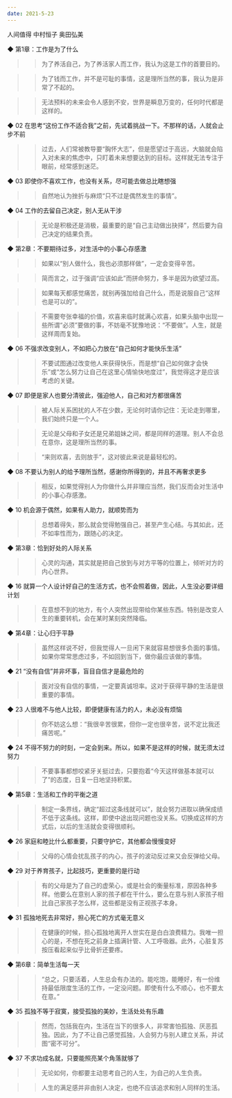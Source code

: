 ```yaml
---
date: 2021-5-23
---
```


人间值得
中村恒子 奥田弘美


◆ 第1章：工作是为了什么

>> 为了养活自己，为了养活家人而工作，我认为这是工作的首要目的。

>> 为了钱而工作，并不是可耻的事情，这是理所当然的事，我认为是非常了不起的。

>> 无法预料的未来会令人感到不安，世界是瞬息万变的，任何时代都是这样的。

◆ 02 在思考“这份工作不适合我”之前，先试着挑战一下。不那样的话，人就会止步不前

>> 过去，人们常被教导要“胸怀大志”，但是愿望过于高远，大脑就会陷入对未来的焦虑中，只盯着未来想要达到的目标。这样就无法专注于眼前，经常感到迷茫。

◆ 03 即使你不喜欢工作，也没有关系，尽可能去做总比瞎想强

>> 自然地认为挫折与麻烦“只不过是偶然发生的事情”。

◆ 04 工作的去留自己决定，别人无从干涉

>> 无论是积极还是消极，最重要的是“自己主动做出抉择”，然后要为自己决定的结果负责。

◆ 第2章：不要期待过多，对生活中的小事心存感激

>> 如果以“别人做什么，我也必须那样做”，一定会变得辛苦。

>> 简而言之，过于强调“应该如此”而拼命努力，多半是因为欲望过高。

>> 如果每天都感觉痛苦，就别再强加给自己什么，而是说服自己“这样也是可以的”。

>> 不需要夸张幸福的价值，欢喜来临时就满心欢喜，如果头脑中出现一些所谓“必须”要做的事，不妨毫不犹豫地说：“不要做”。人生，就是这样周而复始。

◆ 06 不强求改变别人，不如把心力放在“自己如何才能快乐生活”

>> 不要试图通过改变他人来获得快乐，而是想“自己如何做才会快乐”或“怎么努力让自己在这里心情愉快地度过”，我觉得这才是应该考虑的关键。

◆ 07 即便是家人也要分清彼此，强迫他人，自己和对方都很痛苦

>> 被人际关系困扰的人不在少数，无论何时请你记住：无论走到哪里，我们始终只是一个人。

>> 无论是父母和子女还是兄弟姐妹之间，都是同样的道理。别人不会总在意你，这是理所当然的事。

>> “来则欢喜，去则放手”，这对彼此来说是最轻松的。

◆ 08 不要认为别人的给予理所当然，感谢你所得到的，并且不再奢求更多

>> 相反，如果觉得别人为你做什么并非理应当然，我们反而会对生活中的小事心存感激。

◆ 10 机会源于偶然，如果有人助力，就顺势而为

>> 总想着得失，那么就会觉得勉强自己，甚至产生心结。与其如此，还不如率性而为，跟随心的决定。

◆ 第3章：恰到好处的人际关系

>> 心灵的沟通，其实就是把自己放到与对方平等的位置上，倾听对方的内心世界。

◆ 16 就算一个人设计好自己的生活方式，也不会照着做，因此，人生没必要详细计划

>> 在意想不到的地方，有个人突然出现带给你某些东西。特别是改变人生的重要转机，会在某时某刻突然降临。

◆ 第4章：让心归于平静

>> 虽然这样说不好，但我觉得人一旦闲下来就容易想很多负面的事情。如果你常常思虑过多，不如回到当下，做你最应该做的事情。

◆ 21 “没有自信”并非坏事，盲目自信才是最危险的

>> 面对没有自信的事情，一定要真诚坦率。这对于获得平静的生活是很重要的事情。

◆ 23 人很难不与他人比较，即便健康有活力的人，未必没有烦恼

>> 你不妨这么想：“我很辛苦很累，但你一定也很辛苦，说不定比我还痛苦呢。”

◆ 24 不得不努力的时刻，一定会到来。所以，如果不是这样的时候，就无须太过努力

>> 不要事事都想咬紧牙关挺过去，只要抱着“今天这样做基本就可以了”的态度，日复一日地坚持积累。

◆ 第5章：生活和工作的平衡之道

>> 制定一条界线，确定“超过这条线就可以”，就会努力进取以确保成绩不低于这条线。这样，即使中途出现问题也没关系。切换成这样的方式后，以后的生活就会变得很顺利。

◆ 26 家庭和睦比什么都重要，只要守护它，其他都会慢慢变好

>> 父母的心情会扰乱孩子的内心，孩子的波动反过来又会反弹给父母。

◆ 29 对于养育孩子，比起技巧，更重要的是行动

>> 有的父母是为了自己的虚荣心，或是社会的衡量标准，原因各种多样。他要么在意别人家的孩子都在干什么，要么在意与别人家孩子相比自己家孩子怎么样，这些都是没有正视孩子本身。

◆ 31 孤独地死去非常好，担心死亡的方式毫无意义

>> 在健康的时候，担心孤独地离开人世实在是白白浪费精力。我唯一担心的是，不想在死之前身上插满针管、人工呼吸器。此外，心脏复苏按压看起来似乎比骨折还要疼。

◆ 第6章：简单生活每一天

>> “总之，只要活着，人生总会有办法的。能吃饱，能睡好，有一份维持最低限度生活的工作，一定没问题。即使有什么不顺心，也不要太在意。”

◆ 35 孤独不等于寂寞，接受孤独的美妙，生活处处有乐趣

>> 然而，包括我在内，生活在当下的很多人，非常害怕孤独、厌恶孤独。因此，为了不让自己感觉孤独，人会努力与别人建立关系，并试图“密不可分”。

◆ 37 不求功成名就，只要能照亮某个角落就够了

>> 无论如何，你都要主动思考自己的人生，为自己的人生负责。

>> 人生的满足感并非由别人决定，也绝不应该追求和别人同样的生活。
